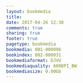 ```yaml
---
layout: bookmedia
title:
date: 2017-04-26 12:30
comments: true
sharing: true
footer: true
pagetype: bookmedia 
bookmedia: 001-000096
bookindex: 002-000031
bookmediaformat: DJVU
bookmediaquality: 600DPI_BW
bookmediasize: 0.00Gb
---
```


